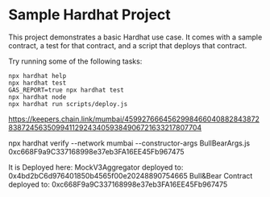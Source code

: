 # Sample Hardhat Project

This project demonstrates a basic Hardhat use case. It comes with a sample contract, a test for that contract, and a script that deploys that contract.

Try running some of the following tasks:

```shell
npx hardhat help
npx hardhat test
GAS_REPORT=true npx hardhat test
npx hardhat node
npx hardhat run scripts/deploy.js
```




https://keepers.chain.link/mumbai/45992766645629984660408828438728387245635099411292434059384906721633217807704


npx hardhat verify --network mumbai --constructor-args BullBearArgs.js  0xc668F9a9C337168998e37eb3FA16EE45Fb967475


It is Deployed here:
    MockV3Aggregator deployed to:  0x4bd2bC6d976401850b4565f00e20248890754665
    Bull&Bear Contract deployed to:  0xc668F9a9C337168998e37eb3FA16EE45Fb967475